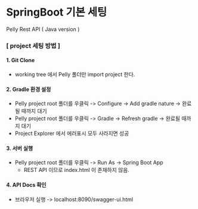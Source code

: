 # SpringBoot 기본 세팅
Pelly Rest API ( Java version )

### [ project 세팅 방법 ]

#### 1. Git Clone
  - working tree 에서 Pelly 폴더만 import project 한다.

#### 2. Gradle 환경 설정
  - Pelly project root 폴더를 우클릭 -> Configure -> Add gradle nature -> 완료될 때까지 대기
  - Pelly project root 폴더를 우클릭 -> Gradle -> Refresh gradle -> 완료될 때까지 대기
  - Project Explorer 에서 에러표시 모두 사라지면 성공
  
#### 3. 서버 실행
  - Pelly project root 폴더를 우클릭 -> Run As -> Spring Boot App
    + REST API 이므로 index.html 이 존재하지 않음.
     
#### 4. API Docs 확인
  - 브라우저 실행 -> localhost:8090/swagger-ui.html
